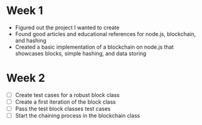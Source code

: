 # Week 1

 - Figured out the project I wanted to create
 - Found good articles and educational references for node.js, blockchain, and hashing
 - Created a basic implementation of a blockchain on node.js that showcases blocks, simple hashing, and data storing

# Week 2

 - [ ] Create test cases for a robust block class
 - [ ] Create a first iteration of the block class
 - [ ] Pass the test block classes test cases
 - [ ] Start the chaining process in the blockchain class
